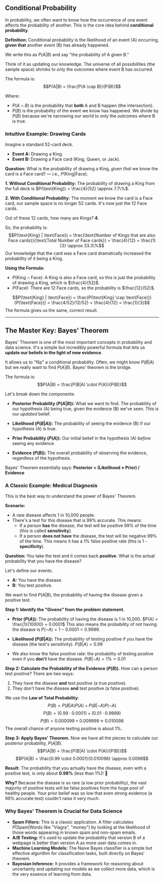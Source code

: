 
## Conditional Probability

In probability, we often want to know how the occurrence of one event affects the probability of another. This is the core idea behind **conditional probability**.

**Definition:** Conditional probability is the likelihood of an event (A) occurring, **given that** another event (B) has already happened.

We write this as $P(A|B)$ and say "the probability of A given B."

Think of it as updating our knowledge. The universe of all possibilities (the sample space) shrinks to only the outcomes where event B has occurred.

The formula is:
$$P(A|B) = \frac{P(A \cap B)}{P(B)}$$

Where:
-   $P(A \cap B)$ is the probability that **both** A and B happen (the intersection).
-   $P(B)$ is the probability of the event we know has happened. We divide by $P(B)$ because we're narrowing our world to only the outcomes where B is true.

### Intuitive Example: Drawing Cards

Imagine a standard 52-card deck.
-   **Event A:** Drawing a King.
-   **Event B:** Drawing a Face card (King, Queen, or Jack).

**Question:** What is the probability of drawing a King, *given that* we know the card is a Face card? — i.e., $P(\text{King} | \text{Face})$.

**1. Without Conditional Probability:** The probability of drawing a King from the full deck is $P(\text{King}) = \frac{4}{52} \approx 7.7\%$.

**2. With Conditional Probability:**
The moment we know the card is a Face card, our sample space is no longer 52 cards. It's now just the 12 Face cards.



Out of these 12 cards, how many are Kings? **4**.

So, the probability is:
$$P(\text{King} | \text{Face}) = \frac{\text{Number of Kings that are also Face cards}}{\text{Total Number of Face cards}} = \frac{4}{12} = \frac{1}{3} \approx 33.3\%$$
Our knowledge that the card was a Face card dramatically increased the probability of it being a King.

**Using the Formula:**
-   $P(\text{King} \cap \text{Face})$: A King is also a Face card, so this is just the probability of drawing a King, which is $\frac{4}{52}$.
-   $P(\text{Face})$: There are 12 Face cards, so the probability is $\frac{12}{52}$.

$$P(\text{King} | \text{Face}) = \frac{P(\text{King} \cap \text{Face})}{P(\text{Face})} = \frac{4/52}{12/52} = \frac{4}{12} = \frac{1}{3}$$
The formula gives us the same, correct result.

---

## The Master Key: Bayes' Theorem

Bayes' Theorem is one of the most important concepts in probability and data science. It's a simple but incredibly powerful formula that lets us **update our beliefs in the light of new evidence**.

It allows us to "flip" a conditional probability. Often, we might know $P(B|A)$ but we really want to find $P(A|B)$. Bayes' theorem is the bridge.

The formula is:
$$P(A|B) = \frac{P(B|A) \cdot P(A)}{P(B)}$$

Let's break down the components:

-   **Posterior Probability ($P(A|B)$):** What we want to find. The probability of our hypothesis (A) being true, given the evidence (B) we've seen. This is our *updated* belief.

-   **Likelihood ($P(B|A)$):** The probability of seeing the evidence (B) if our hypothesis (A) is true.

-   **Prior Probability ($P(A)$):** Our initial belief in the hypothesis (A) *before* seeing any evidence.

-   **Evidence ($P(B)$):** The overall probability of observing the evidence, regardless of the hypothesis.

Bayes' Theorem essentially says:
**Posterior = (Likelihood × Prior) / Evidence**

### A Classic Example: Medical Diagnosis

This is the best way to understand the power of Bayes' Theorem.

**Scenario:**
-   A rare disease affects 1 in 10,000 people.
-   There's a test for this disease that is 99% accurate. This means:
    -   If a person **has** the disease, the test will be positive 99% of the time (this is called **sensitivity**).
    -   If a person **does not have** the disease, the test will be negative 99% of the time. This means it has a 1% false positive rate (this is 1 - **specificity**).

**Question:** You take the test and it comes back **positive**. What is the actual probability that you have the disease?

Let's define our events:
-   **A:** You have the disease.
-   **B:** You test positive.

We want to find $P(A|B)$, the probability of having the disease given a positive test.

**Step 1: Identify the "Givens" from the problem statement.**
-   **Prior ($P(A)$):** The probability of having the disease is 1 in 10,000.
    $P(A) = \frac{1}{10000} = 0.0001$
    This also means the probability of not having the disease is $P(\neg A) = 1 - 0.0001 = 0.9999$.

-   **Likelihood ($P(B|A)$):** The probability of testing positive if you have the disease (the test's sensitivity).
    $P(B|A) = 0.99$

-   We also know the false positive rate: the probability of testing positive even if you **don't** have the disease.
    $P(B|\neg A) = 1\% = 0.01$

**Step 2: Calculate the Probability of the Evidence ($P(B)$).**
How can a person test positive? There are two ways:
1.  They have the disease **and** test positive (a true positive).
2.  They don't have the disease **and** test positive (a false positive).

We use the **Law of Total Probability**:
$$P(B) = P(B|A)P(A) + P(B|\neg A)P(\neg A)$$$$P(B) = (0.99 \cdot 0.0001) + (0.01 \cdot 0.9999)$$$$P(B) = 0.000099 + 0.009999 \approx 0.010098$$
The overall chance of anyone testing positive is about 1%.

**Step 3: Apply Bayes' Theorem.**
Now we have all the pieces to calculate our posterior probability, $P(A|B)$.
$$P(A|B) = \frac{P(B|A) \cdot P(A)}{P(B)}$$
$$P(A|B) = \frac{0.99 \cdot 0.0001}{0.010098} \approx 0.0098$$

**Result:**
The probability that you actually have the disease, even with a positive test, is only about **0.98%** (less than 1%)! 🤯

**Why?** Because the disease is so rare (a low prior probability), the vast majority of positive tests will be false positives from the huge pool of healthy people. Your prior belief was so low that even strong evidence (a 99% accurate test) couldn't raise it very much.

### Why Bayes' Theorem is Crucial for Data Science

-   **Spam Filters:** This is a classic application. A filter calculates $P(\text{Spam} | \text{Words like "Viagra", "money"})$ by looking at the likelihood of those words appearing in known spam and non-spam emails.
-   **A/B Testing:** It's used to update the probability that version B of a webpage is better than version A as more user data comes in.
-   **Machine Learning Models:** The Naive Bayes classifier is a simple but effective algorithm for classification tasks, built directly on Bayes' theorem.
-   **Bayesian Inference:** It provides a framework for reasoning about uncertainty and updating our models as we collect more data, which is the very essence of learning from data.
